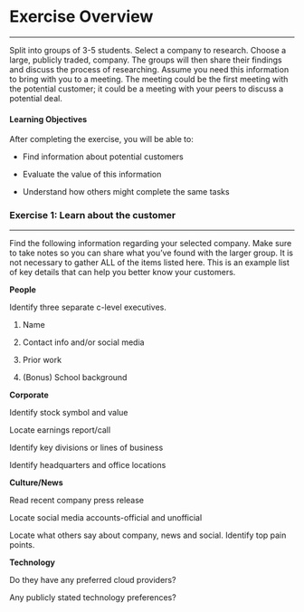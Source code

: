# Exercise Overview
-----------------

Split into groups of 3-5 students. Select a company to research. Choose a large,
publicly traded, company. The groups will then share their findings and discuss
the process of researching. Assume you need this information to bring with you
to a meeting. The meeting could be the first meeting with the potential
customer; it could be a meeting with your peers to discuss a potential deal.

#### Learning Objectives

After completing the exercise, you will be able to:

-   Find information about potential customers

-   Evaluate the value of this information

-   Understand how others might complete the same tasks

### Exercise 1: Learn about the customer
------------------------------------

Find the following information regarding your selected company. Make sure to
take notes so you can share what you’ve found with the larger group. It is not
necessary to gather ALL of the items listed here. This is an example list of key
details that can help you better know your customers.

**People**

Identify three separate c-level executives.

1.  Name

2.  Contact info and/or social media

3.  Prior work

4.  (Bonus) School background

**Corporate**

Identify stock symbol and value

Locate earnings report/call

Identify key divisions or lines of business

Identify headquarters and office locations

**Culture/News**

Read recent company press release

Locate social media accounts-official and unofficial

Locate what others say about company, news and social. Identify top pain points.

**Technology**

Do they have any preferred cloud providers?

Any publicly stated technology preferences?
